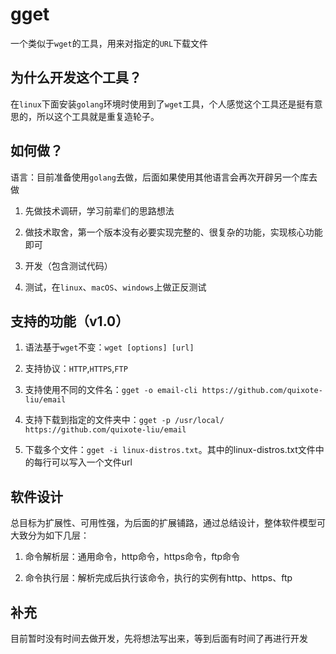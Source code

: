 # gget
一个类似于`wget`的工具，用来对指定的`URL`下载文件

## 为什么开发这个工具？
在`linux`下面安装`golang`环境时使用到了`wget`工具，个人感觉这个工具还是挺有意思的，所以这个工具就是重复造轮子。

## 如何做？
语言：目前准备使用`golang`去做，后面如果使用其他语言会再次开辟另一个库去做

1. 先做技术调研，学习前辈们的思路想法

2. 做技术取舍，第一个版本没有必要实现完整的、很复杂的功能，实现核心功能即可

3. 开发（包含测试代码）

4. 测试，在`linux`、`macOS`、`windows`上做正反测试

## 支持的功能（v1.0）
1. 语法基于`wget`不变：`wget [options] [url]`

2. 支持协议：`HTTP`,`HTTPS`,`FTP`

3. 支持使用不同的文件名：`gget -o email-cli https://github.com/quixote-liu/email`

4. 支持下载到指定的文件夹中：`gget -p /usr/local/ https://github.com/quixote-liu/email`

5. 下载多个文件：`gget -i linux-distros.txt`。其中的linux-distros.txt文件中的每行可以写入一个文件url

## 软件设计
总目标为扩展性、可用性强，为后面的扩展铺路，通过总结设计，整体软件模型可大致分为如下几层：

1. 命令解析层：通用命令，http命令，https命令，ftp命令

3. 命令执行层：解析完成后执行该命令，执行的实例有http、https、ftp

## 补充
目前暂时没有时间去做开发，先将想法写出来，等到后面有时间了再进行开发
